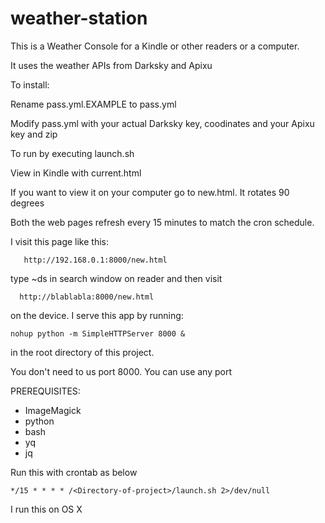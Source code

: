 # weather-station

This is a Weather Console for a Kindle or other readers or a computer. 

It uses the weather APIs from Darksky and Apixu

To install:

Rename pass.yml.EXAMPLE to pass.yml

Modify pass.yml with your actual Darksky key, coodinates and your Apixu key and zip

To run by executing launch.sh

View in Kindle with current.html

If you want to view it on your computer go to new.html. It rotates 90 degrees

Both the web pages refresh every 15 minutes to match the cron schedule.

I visit this page like this:

   	   http://192.168.0.1:8000/new.html

type ~ds in search window on reader and then visit

      http://blablabla:8000/new.html

on the device.  I serve this app by running:

	nohup python -m SimpleHTTPServer 8000 &

in the root directory of this project.

You don't need to us port 8000. You can use any port

PREREQUISITES:
   - ImageMagick
   - python
   - bash
   - yq
   - jq

Run this with crontab as below
	
	*/15 * * * * /<Directory-of-project>/launch.sh 2>/dev/null

I run this on OS X



